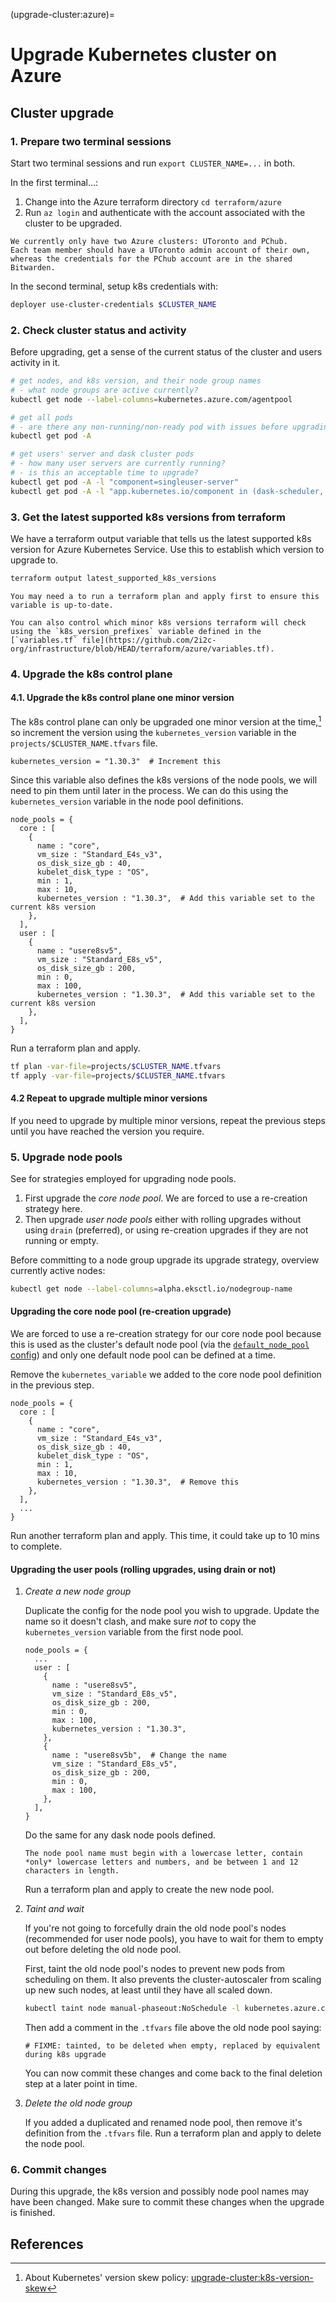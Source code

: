 (upgrade-cluster:azure)=
# Upgrade Kubernetes cluster on Azure

## Cluster upgrade

### 1. Prepare two terminal sessions

Start two terminal sessions and run `export CLUSTER_NAME=...` in both.

In the first terminal...:

1. Change into the Azure terraform directory `cd terraform/azure`
1. Run `az login` and authenticate with the account associated with the cluster to be upgraded.

```{note}
We currently only have two Azure clusters: UToronto and PChub.
Each team member should have a UToronto admin account of their own, whereas the credentials for the PChub account are in the shared Bitwarden.
```

In the second terminal, setup k8s credentials with:

```bash
deployer use-cluster-credentials $CLUSTER_NAME
```

### 2. Check cluster status and activity

Before upgrading, get a sense of the current status of the cluster and users
activity in it.

```bash
# get nodes, and k8s version, and their node group names
# - what node groups are active currently?
kubectl get node --label-columns=kubernetes.azure.com/agentpool

# get all pods
# - are there any non-running/non-ready pod with issues before upgrading?
kubectl get pod -A

# get users' server and dask cluster pods
# - how many user servers are currently running?
# - is this an acceptable time to upgrade?
kubectl get pod -A -l "component=singleuser-server"
kubectl get pod -A -l "app.kubernetes.io/component in (dask-scheduler, dask-worker)"
```

### 3. Get the latest supported k8s versions from terraform

We have a terraform output variable that tells us the latest supported k8s version for Azure Kubernetes Service.
Use this to establish which version to upgrade to.

```bash
terraform output latest_supported_k8s_versions
```

```{note}
You may need a to run a terraform plan and apply first to ensure this variable is up-to-date.

You can also control which minor k8s versions terraform will check using the `k8s_version_prefixes` variable defined in the [`variables.tf` file](https://github.com/2i2c-org/infrastructure/blob/HEAD/terraform/azure/variables.tf).
```

### 4. Upgrade the k8s control plane

#### 4.1. Upgrade the k8s control plane one minor version

The k8s control plane can only be upgraded one minor version at the time,[^1] so increment the version using the `kubernetes_version` variable in the `projects/$CLUSTER_NAME.tfvars` file.

```
kubernetes_version = "1.30.3"  # Increment this
```

Since this variable also defines the k8s versions of the node pools, we will need to pin them until later in the process.
We can do this using the `kubernetes_version` variable in the node pool definitions.

```
node_pools = {
  core : [
    {
      name : "core",
      vm_size : "Standard_E4s_v3",
      os_disk_size_gb : 40,
      kubelet_disk_type : "OS",
      min : 1,
      max : 10,
      kubernetes_version : "1.30.3",  # Add this variable set to the current k8s version
    },
  ],
  user : [
    {
      name : "usere8sv5",
      vm_size : "Standard_E8s_v5",
      os_disk_size_gb : 200,
      min : 0,
      max : 100,
      kubernetes_version : "1.30.3",  # Add this variable set to the current k8s version
    },
  ],
}
```

Run a terraform plan and apply.

```bash
tf plan -var-file=projects/$CLUSTER_NAME.tfvars
tf apply -var-file=projects/$CLUSTER_NAME.tfvars
```

#### 4.2 Repeat to upgrade multiple minor versions

If you need to upgrade by multiple minor versions, repeat the previous steps until you have reached the version you require.

### 5. Upgrade node pools

See [](upgrade-cluster:node-upgrade-strategies) for strategies employed for upgrading node pools.

1. First upgrade the *core node pool*. We are forced to use a re-creation strategy here.
1. Then upgrade *user node pools* either with rolling upgrades without using `drain` (preferred), or using re-creation upgrades if they are not running or empty.

Before committing to a node group upgrade its upgrade strategy, overview
currently active nodes:

```bash
kubectl get node --label-columns=alpha.eksctl.io/nodegroup-name
```

#### Upgrading the core node pool (re-creation upgrade)

We are forced to use a re-creation strategy for our core node pool because this is used as the cluster's default node pool (via the [`default_node_pool` config](https://github.com/2i2c-org/infrastructure/blob/HEAD/terraform/azure/cluster.tf#L73-L102)) and only one default node pool can be defined at a time.

Remove the `kubernetes_variable` we added to the core node pool definition in the previous step.

```
node_pools = {
  core : [
    {
      name : "core",
      vm_size : "Standard_E4s_v3",
      os_disk_size_gb : 40,
      kubelet_disk_type : "OS",
      min : 1,
      max : 10,
      kubernetes_version : "1.30.3",  # Remove this
    },
  ],
  ...
}
```

Run another terraform plan and apply.
This time, it could take up to 10 mins to complete.

#### Upgrading the user pools (rolling upgrades, using drain or not)

1. *Create a new node group*

   Duplicate the config for the node pool you wish to upgrade.
   Update the name so it doesn't clash, and make sure *not* to copy the `kubernetes_version` variable from the first node pool.

   ```
   node_pools = {
     ...
     user : [
       {
         name : "usere8sv5",
         vm_size : "Standard_E8s_v5",
         os_disk_size_gb : 200,
         min : 0,
         max : 100,
         kubernetes_version : "1.30.3",
       },
       {
         name : "usere8sv5b",  # Change the name
         vm_size : "Standard_E8s_v5",
         os_disk_size_gb : 200,
         min : 0,
         max : 100,
       },
     ],
   }
   ```

   Do the same for any dask node pools defined.

   ```{attention}
   The node pool name must begin with a lowercase letter, contain *only* lowercase letters and numbers, and be between 1 and 12 characters in length.
   ```

   Run a terraform plan and apply to create the new node pool.

1. *Taint and wait*

   If you're not going to forcefully drain the old node pool's nodes (recommended for user node pools), you have to wait for them to empty out before deleting the old node pool.

   First, taint the old node pool's nodes to prevent new pods from scheduling on them.
   It also prevents the cluster-autoscaler from scaling up new such nodes, at least until they have all scaled down.

   ```bash
   kubectl taint node manual-phaseout:NoSchedule -l kubernetes.azure.com/agentpool=usere8sv5
   ```

   Then add a comment in the `.tfvars` file above the old node pool saying:

   ```
   # FIXME: tainted, to be deleted when empty, replaced by equivalent during k8s upgrade
   ```

   You can now commit these changes and come back to the final deletion step at a later point in time.

1. *Delete the old node group*

   If you added a duplicated and renamed node pool, then remove it's definition from the `.tfvars` file.
   Run a terraform plan and apply to delete the node pool.

### 6. Commit changes

During this upgrade, the k8s version and possibly node pool names may have been changed.
Make sure to commit these changes when the upgrade is finished.

## References

[^1]: About Kubernetes' version skew policy: <upgrade-cluster:k8s-version-skew>